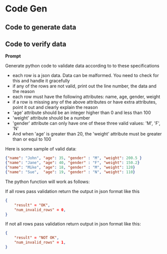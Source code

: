 # Code Gen

## Code to generate data

## Code to verify data

**Prompt**

Generate python code to validate data according to to these specifications


- each row is a json data.  Data can be malformed. You need to check for this and handle it gracefully
- if any of the rows are not valid, print out the line number, the data and the reason
- each row must have the following attributes: name, age, gender, weight
- if a row is missing any of the above attributes or have extra attributes, point it out and clearly explain the reason
- 'age' attribute should be an integer higher than 0 and less than 100
- 'weight' attribute should be a number
- 'gender' attribute can only have one of these three valid values: 'M', 'F', 'N'
- And when 'age' is greater than 20, the 'weight' attribute must be greater than or equl to 100

Here is some sample of valid data:

```json
{"name": "John", "age": 35, "gender" : "M", "weight": 200.5 }
{"name": "Jane", "age": 40, "gender" : "F", "weight": 150.2}
{"name": "Mike", "age": 18, "gender" : "M", "weight": 120}
{"name": "Sue",  "age": 19, "gender" : "N", "weight": 110}
```

The python function will work as follows:

If all rows pass validation return the output in json format like this

```json
{
    "result" = "OK",
    "num_invalid_rows" = 0,
}
```

If not all rows pass validation return output in json format like this:

```json
{
    "result" = "NOT OK",
    "num_invalid_rows" = 1,
}
```